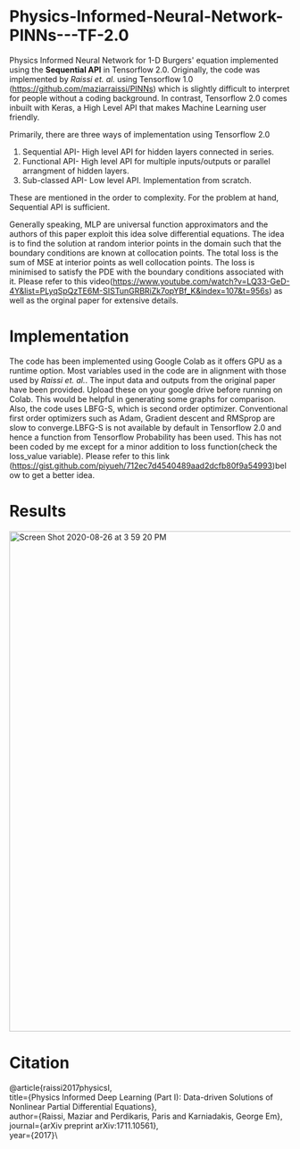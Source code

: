 # Physics-Informed-Neural-Network-PINNs---TF-2.0

Physics Informed Neural Network for 1-D Burgers' equation implemented using the **Sequential API** in Tensorflow 2.0. Originally, the code was implemented by *Raissi et. al.* using Tensorflow 1.0 (https://github.com/maziarraissi/PINNs) which is slightly difficult to interpret for people without a coding background. In contrast, Tensorflow 2.0 comes inbuilt with Keras, a High Level API that makes Machine Learning user friendly. 

Primarily, there are three ways of implementation using Tensorflow 2.0

1. Sequential API- High level API for hidden layers connected in series.
2. Functional API- High level API for multiple inputs/outputs or parallel arrangment of hidden layers.
3. Sub-classed API- Low level API. Implementation from scratch. 

These are mentioned in the order to complexity. For the problem at hand, Sequential API is sufficient.

Generally speaking, MLP are universal function approximators and the authors of this paper exploit this idea solve differential equations. The idea is to find the solution at random interior points in the domain such that the boundary conditions are known at collocation points. The total loss is the sum of MSE at interior points as well collocation points. The loss is minimised to satisfy the PDE with the boundary conditions associated with it. Please refer to this video(https://www.youtube.com/watch?v=LQ33-GeD-4Y&list=PLyqSpQzTE6M-SISTunGRBRiZk7opYBf_K&index=107&t=956s) as well as the orginal paper for extensive details.

# Implementation

The code has been implemented using Google Colab as it offers GPU as a runtime option. Most variables used in the code are in alignment with those used by *Raissi et. al.*. The input data and outputs from the original paper have been provided. Upload these on your google drive before running on Colab. This would be helpful in generating some graphs for comparison. Also, the code uses LBFG-S, which is second order optimizer. Conventional first order optimizers such as Adam, Gradient descent and RMSprop are slow to converge.LBFG-S is not available by default in Tensorflow 2.0 and hence a function from Tensorflow Probability has been used. This has not been coded by me except for a minor addition to loss function(check the loss_value variable). Please refer to this link (https://gist.github.com/piyueh/712ec7d4540489aad2dcfb80f9a54993)below to get a better idea.

# Results

<img width="896" alt="Screen Shot 2020-08-26 at 3 59 20 PM" src="https://user-images.githubusercontent.com/23555180/91294117-aa924c00-e7b6-11ea-8e7e-b1b3ba93be5c.png">



# Citation
 @article{raissi2017physicsI,\
      title={Physics Informed Deep Learning (Part I): Data-driven Solutions of Nonlinear Partial Differential Equations},\
      author={Raissi, Maziar and Perdikaris, Paris and Karniadakis, George Em},\
      journal={arXiv preprint arXiv:1711.10561},\
      year={2017}\
  
